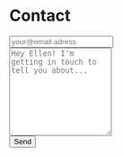 # Contact

<form method="POST" action="http://formspree.io/e@ellenkorbes.com">
    <div class="form-group">
        <input type="email" name="email" placeholder="your@email.adress" class="form-control" >
    </div>
    <div class="form-group">
        <textarea name="message" placeholder="Hey Ellen! I'm getting in touch to tell you about..." class="form-control" rows="10"></textarea>
    </div>
        <button type="submit" class="btn btn-outline-primary">Send</button>
</form>
